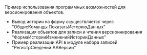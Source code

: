 Пример использования программных возможностей для версионирования объектов.

* Вывод истории на форму осуществляется через "ОбщиеКоманды.ПоказатьИсториюДанных"
* Реализация объектов для записи и чтения версионнирования "ФормаИсторииИзмененийИсторииДанных"
* Пример реализации API в модуле набора записей "РегистрСведений.ААВерсии"
